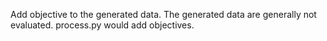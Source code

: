 Add objective to the generated data. 
The generated data are generally not evaluated.
process.py would add objectives.